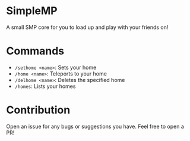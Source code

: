 # SimpleMP
A small SMP core for you to load up and play with your friends on!

# Commands
- `/sethome <name>`: Sets your home
- `/home <name>`: Teleports to your home
- `/delhome <name>`: Deletes the specified home
- `/homes`: Lists your homes

# Contribution
Open an issue for any bugs or suggestions you have. Feel free to open a PR!
